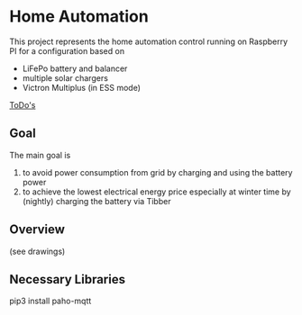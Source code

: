 # Home Automation
This project represents the home automation control running on Raspberry PI for a configuration based on 
- LiFePo battery and balancer
- multiple solar chargers
- Victron Multiplus (in ESS mode)

[ToDo's](doc/todos.md)
## Goal
The main goal is 
1. to avoid power consumption from grid by charging and using the battery power
2. to achieve the lowest electrical energy price especially at winter time by (nightly) charging the battery via Tibber

## Overview
(see drawings)


## Necessary Libraries

pip3 install paho-mqtt
